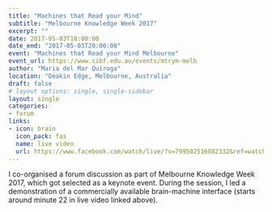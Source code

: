 ```yaml
---
title: "Machines that Read your Mind"
subtitle: "Melbourne Knowledge Week 2017"
excerpt: ""
date: 2017-05-03T18:00:00
date_end: "2017-05-03T20:00:00"
event: "Machines that Read your Mind Melbourne"
event_url: https://www.cibf.edu.au/events/mtrym-melb
author: "Maria del Mar Quiroga"
location: "Deakin Edge, Melbourne, Australia"
draft: false
# layout options: single, single-sidebar
layout: single
categories:
- forum
links:
- icon: brain
  icon_pack: fas
  name: live video
  url: https://www.facebook.com/watch/live/?v=799502516882332&ref=watch_permalink
---
```


I co-organised a forum discussion as part of Melbourne Knowledge Week 2017, which got selected as a keynote event. During the session, I led a demonstration of a commercially available brain-machine interface (starts around minute 22 in live video linked above).
